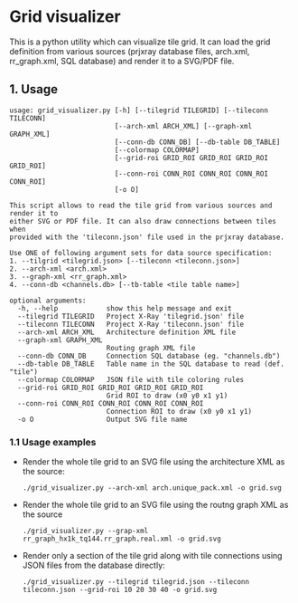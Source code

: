 # Grid visualizer

This is a python utility which can visualize tile grid. It can load the grid definition from various sources (prjxray database files, arch.xml, rr_graph.xml, SQL database) and render it to a SVG/PDF file.

## 1. Usage

```
usage: grid_visualizer.py [-h] [--tilegrid TILEGRID] [--tileconn TILECONN]
                          [--arch-xml ARCH_XML] [--graph-xml GRAPH_XML]
                          [--conn-db CONN_DB] [--db-table DB_TABLE]
                          [--colormap COLORMAP]
                          [--grid-roi GRID_ROI GRID_ROI GRID_ROI GRID_ROI]
                          [--conn-roi CONN_ROI CONN_ROI CONN_ROI CONN_ROI]
                          [-o O]

This script allows to read the tile grid from various sources and render it to
either SVG or PDF file. It can also draw connections between tiles when
provided with the 'tileconn.json' file used in the prjxray database.

Use ONE of following argument sets for data source specification:
1. --tilgrid <tilegrid.json> [--tileconn <tileconn.json>]
2. --arch-xml <arch.xml>
3. --graph-xml <rr_graph.xml>
4. --conn-db <channels.db> [--tb-table <tile table name>]

optional arguments:
  -h, --help            show this help message and exit
  --tilegrid TILEGRID   Project X-Ray 'tilegrid.json' file
  --tileconn TILECONN   Project X-Ray 'tileconn.json' file
  --arch-xml ARCH_XML   Architecture definition XML file
  --graph-xml GRAPH_XML
                        Routing graph XML file
  --conn-db CONN_DB     Connection SQL database (eg. "channels.db")
  --db-table DB_TABLE   Table name in the SQL database to read (def. "tile")
  --colormap COLORMAP   JSON file with tile coloring rules
  --grid-roi GRID_ROI GRID_ROI GRID_ROI GRID_ROI
                        Grid ROI to draw (x0 y0 x1 y1)
  --conn-roi CONN_ROI CONN_ROI CONN_ROI CONN_ROI
                        Connection ROI to draw (x0 y0 x1 y1)
  -o O                  Output SVG file name

```

### 1.1 Usage examples

 * Render the whole tile grid to an SVG file using the architecture XML as the source:

    ```
    ./grid_visualizer.py --arch-xml arch.unique_pack.xml -o grid.svg
    ```

 * Render the whole tile grid to an SVG file using the routng graph XML as the source

    ```
    ./grid_visualizer.py --grap-xml rr_graph_hx1k_tq144.rr_graph.real.xml -o grid.svg
    ```

 * Render only a section of the tile grid along with tile connections using JSON files from the database directly:

    ```
    ./grid_visualizer.py --tilegrid tilegrid.json --tileconn tileconn.json --grid-roi 10 20 30 40 -o grid.svg
    ```
